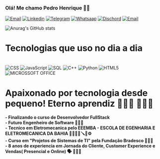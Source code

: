 ### Olá! Me chamo Pedro Henrique 👋🏾

[![Email](https://img.shields.io/badge/Gmail-D14836?style=for-the-badge&logo=gmail&logoColor=white)](pedro.htlima92@gmail.com)
[![Linkedin](https://img.shields.io/badge/LinkedIn-0077B5?style=for-the-badge&logo=linkedin&logoColor=white)](https://www.linkedin.com/in/pedro-henrique-lima-5a22031a1?utm_source=share&utm_campaign=share_via&utm_content=profile&utm_medium=android_app)
[![Telegram](https://img.shields.io/badge/Telegram-2CA5E0?style=for-the-badge&logo=telegram&logoColor=white)](https://t.me/Pedrohdev92)
[![Whatsaap](https://img.shields.io/badge/WhatsApp-25D366?style=for-the-badge&logo=whatsapp&logoColor=white)](http://wa.me/5571992471442)
[![Dischord](https://img.shields.io/badge/Discord-7289DA?style=for-the-badge&logo=discord&logoColor=white)](rasta92.)
[![Email](https://img.shields.io/badge/Gmail-D14836?style=for-the-badge&logo=gmail&logoColor=white)](phenriquetorress@gmail.com)


![Anurag's GitHub stats](https://github-readme-stats.vercel.app/api?username=anuraghazra&show_icons=true&theme=radical)

# Tecnologias que uso no dia a dia

<div style="Display: inline_block"><br/>
<img align="center" alt="CSS" src="https://img.shields.io/badge/CSS-239120?&style=for-the-badge&logo=css3&logoColor=white"/>
<img align="center" alt="JavaScript" src="https://img.shields.io/badge/JavaScript-F7DF1E?style=for-the-badge&logo=javascript&logoColor=black"/>
<img align="center" alt="SQL" src="https://img.shields.io/badge/SQLite-07405E?style=for-the-badge&logo=sqlite&logoColor=white"/>
<img align="center" alt="C++" src="https://img.shields.io/badge/C%2B%2B-00599C?style=for-the-badge&logo=c%2B%2B&logoColor=white"/>
<img align="center" alt="Python" src="https://img.shields.io/badge/Python-3776AB?style=for-the-badge&logo=python&logoColor=whitee"/>
<img align="center" alt="HTML5" src="https://img.shields.io/badge/HTML-239120?style=for-the-badge&logo=html5&logoColor=white"/>
<img align="center" alt="MICROSSOFT OFFICE" src="https://img.shields.io/badge/Microsoft_Office-D83B01?style=for-the-badge&logo=microsoft-office&logoColor=white"/>

</div>

# Apaixonado por tecnologia desde pequeno! Eterno aprendiz 🧑🏾‍🏫 👨🏾‍💻

**- Finalizando o curso de Desenvolvedor FullStack**
<br>
**- Futuro Engenheiro de Software 👨🏾‍💻**
<br>
**- Tecnico em Eletromecanica pelo EEEMBA - ESCOLA DE EGENHARIA E ELETROMECANICA DA BAHIA 👨🏾‍🔧🔧🪛🔩⚙️**
<br>
**- Curso em "Projetos de Sistemas de TI" pela Fundação Bradesco 👨🏾‍💻**
<br>
**- 8 anos de experiencia em Jornada do Cliente, Customer Experience e Vendas( Presencial e Online) 🗣️ 👨🏾‍💻**

